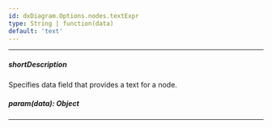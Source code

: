 ```yaml
---
id: dxDiagram.Options.nodes.textExpr
type: String | function(data)
default: 'text'
---
```

---
##### shortDescription
Specifies data field that provides a text for a node.

##### param(data): Object

---
